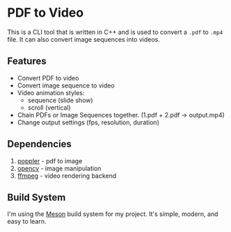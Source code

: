 # PDF to Video
This is a CLI tool that is written in C++ and is used to convert a `.pdf` to `.mp4` file. It can also convert image sequences into videos.

## Features
- Convert PDF to video
- Convert image sequence to video
- Video animation styles:
	- sequence (slide show)
	- scroll (vertical)
- Chain PDFs or Image Sequences together. (1.pdf + 2.pdf -> output.mp4)
- Change output settings (fps, resolution, duration)

## Dependencies
1. [poppler](https://poppler.freedesktop.org/) - pdf to image
2. [opencv](https://opencv.org/) - image manipulation
3. [ffmpeg](https://ffmpeg.org/) - video rendering backend

## Build System
I'm using the [Meson](https://mesonbuild.com/) build system for my project. It's simple, modern, and easy to learn.
